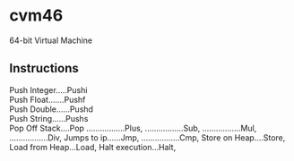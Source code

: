 # cvm46

64-bit Virtual Machine

## Instructions

Push Integer.....Pushi   
Push Float.......Pushf   
Push Double......Pushd   
Push String......Pushs   
Pop Off Stack....Pop
.................Plus,
.................Sub,
.................Mul,
.................Div,
Jumps to ip......Jmp,
.................Cmp,
Store on Heap....Store,
Load from Heap...Load,
Halt execution...Halt,
